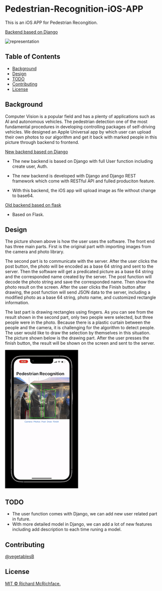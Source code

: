 # Pedestrian-Recognition-iOS-APP
This is an iOS APP for Pedestrian Recongition.

[Backend based on Django](https://github.com/vegetablesB/Pedestrian-Recognition-Backend-Django)

![representation](https://github.com/vegetablesB/Pedestrian-Recognition-iOS-APP/blob/main/ezgif.com-gif-maker-3.gif)

## Table of Contents

- [Background](#background)
- [Design](#design)
- [TODO](#todo)
- [Contributing](#contributing)
- [License](#license)

## Background
Computer Vision is a popular field and has a plenty of applications such as AI and autonomous vehicles. The pedestrian detection one of the most fundamental procedures in developing controlling packages of self-driving vehicles. We designed an Apple Universal app by which user can upload their own photos to our algorithm and get it back with marked people in this picture through backend to frontend.

[New backend based on Django](https://github.com/vegetablesB/Pedestrian-Recognition-Backend-Django)

- The new backend is based on Django with full User function including create user, Auth.

- The new backend is developed with Django and Django REST framework which come with RESTful API and fulled produciton feature.

- With this backend, the iOS app will upload image as file without change to base64.

[Old backend based on flask](https://github.com/vegetablesB/Pedestrian-Recognition-Backend)

- Based on Flask.

## Design
The picture shown above is how the user uses the software. The front end has three main parts. First is the original part with importing images from the camera and photo library. 

The second part is to communicate with the server. 
After the user clicks the post button, the photo will be encoded as a base 64 string and sent to the server. Then the software will get a predicated picture as a base 64 string and the corresponded name created by the server. The post function will decode the photo string and save the corresponded name. Then show the photo result on the screen.
After the user clicks the Finish button after drawing, the post function will send JSON data to the server, including a modified photo as a base 64 string, photo name, and customized rectangle information.

The last part is drawing rectangles using fingers. 
As you can see from the result shown in the second part, only two people were selected, but three people were in the photo. Because there is a plastic curtain between the people and the camera, it is challenging for the algorithm to detect people. The user would like to draw the selection by themselves in this situation. The picture shown below is the drawing part. After the user presses the finish button, the result will be shown on the screen and sent to the server.

![representation](https://github.com/vegetablesB/Pedestrian-Recognition-iOS-APP/blob/main/ezgif.com-gif-maker-2.gif)


## TODO

- The user function comes with Django, we can add new user related part in future.
- With more detailed model in Django, we can add a lot of new features including add description to each time runing a model.



## Contributing
[@vegetablesB](https://github.com/vegetablesB)

## License
[MIT © Richard McRichface.](../LICENSE)


